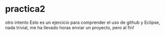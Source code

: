 # practica2
otro intento
Esto es un ejercicio para comprender el uso de github y Eclipse, nada trivial, me ha llevado horas enviar un proyecto, pero al fin!

